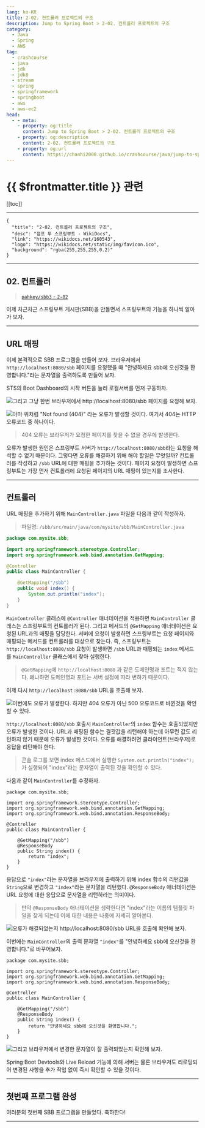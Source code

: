 ```yaml
---
lang: ko-KR
title: 2-02. 컨트롤러 프로젝트의 구조
description: Jump to Spring Boot > 2-02. 컨트롤러 프로젝트의 구조
category:
  - Java
  - Spring
  - AWS
tag: 
  - crashcourse
  - java
  - jdk
  - jdk8
  - stream
  - spring
  - springframework
  - springboot
  - aws
  - aws-ec2
head:
  - - meta:
    - property: og:title
      content: Jump to Spring Boot > 2-02. 컨트롤러 프로젝트의 구조
    - property: og:description
      content: 2-02. 컨트롤러 프로젝트의 구조
    - property: og:url
      content: https://chanhi2000.github.io/crashcourse/java/jump-to-spring-boot/02B.html
---
```


# {{ $frontmatter.title }} 관련

[[toc]]

---

```component VPCard
{
  "title": "2-02. 컨트롤러 프로젝트의 구조",
  "desc": "점프 투 스프링부트 - WikiDocs",
  "link": "https://wikidocs.net/160543",
  "logo": "https://wikidocs.net/static/img/favicon.ico",
  "background": "rgba(255,255,255,0.2)"
}
```

---


## 02. 컨트롤러

> [<FontIcon icon="iconfont icon-github"/> `pahkey/sbb3` - <FontIcon icon="iconfont icon-folder"/> `2-02`](https://github.com/pahkey/sbb3/tree/2-02)

<VidStack src="youtube/wI9y5uQKj0g"/>

이제 차근차근 스프링부트 게시판(SBB)을 만들면서 스프링부트의 기능을 하나씩 알아가 보자.

---

## URL 매핑

이제 본격적으로 SBB 프로그램을 만들어 보자. 브라우저에서 `http://localhost:8080/sbb` 페이지를 요청했을 때 "안녕하세요 sbb에 오신것을 환영합니다."라는 문자열을 출력하도록 만들어 보자.

STS의 Boot Dashboard의 시작 버튼을 눌러 로컬서버를 먼저 구동하자.

![그리고 그냥 한번 브라우저에서 `http://localhost:8080/sbb` 페이지를 요청해 보자.](https://wikidocs.net/images/page/160543/C_2-02_1.png)

![아마 위처럼 "Not found (404)" 라는 오류가 발생할 것이다. 여기서 404는 HTTP 오류코드 중 하나이다.](https://wikidocs.net/images/page/160543/O_2-02_2.png)


> 404 오류는 브라우저가 요청한 페이지를 찾을 수 없을 경우에 발생한다.

오류가 발생한 원인은 스프링부트 서버가 `http://localhost:8080/sbb`라는 요청을 해석할 수 없기 때문이다. 그렇다면 오류를 해결하기 위해 해야 할일은 무엇일까? 컨트롤러를 작성하고 `/sbb` URL에 대한 매핑을 추가하는 것이다. 페이지 요청이 발생하면 스프링부트는 가장 먼저 컨트롤러에 요청된 페이지의 URL 매핑이 있는지를 조사한다.

---

## 컨트롤러

URL 매핑을 추가하기 위해 <FontIcon icon="iconfont icon-java"/> `MainController.java` 파일을 다음과 같이 작성하자.

> 파일명: <FontIcon icon="iconfont icon-folder"/>`/sbb/src/main/java/com/mysite/sbb/`<FontIcon icon="iconfont icon-java"/>`MainController.java`

```java
package com.mysite.sbb;

import org.springframework.stereotype.Controller;
import org.springframework.web.bind.annotation.GetMapping;

@Controller
public class MainController {

    @GetMapping("/sbb")
    public void index() {
        System.out.println("index");
    }
}
```

`MainController` 클래스에 `@Controller` 애너테이션을 적용하면 `MainController` 클래스는 스프링부트의 컨트롤러가 된다. 그리고 메서드의 `@GetMapping` 애너테이션은 요청된 URL과의 매핑을 담당한다. 서버에 요청이 발생하면 스프링부트는 요청 페이지와 매핑되는 메서드를 컨트롤러를 대상으로 찾는다. 즉, 스프링부트는 `http://localhost:8080/sbb` 요청이 발생하면 `/sbb` URL과 매핑되는 `index` 메서드를 `MainController` 클래스에서 찾아 실행한다.

> `@GetMapping`에 `http://localhost:8080` 과 같은 도메인명과 포트는 적지 않는다. 왜냐하면 도메인명과 포트는 서버 설정에 따라 변하기 때문이다.

이제 다시 `http://localhost:8080/sbb` URL을 호출해 보자.

![이번에도 오류가 발생한다. 하지만 404 오류가 아닌 500 오류코드로 바뀐것을 확인할 수 있다.](https://wikidocs.net/images/page/160543/C_2-02_3.png)

`http://localhost:8080/sbb` 호출시 `MainController`의 `index` 함수는 호출되었지만 오류가 발생한 것이다. URL과 매핑된 함수는 결괏값을 리턴해야 하는데 아무런 값도 리턴하지 않기 때문에 오류가 발생한 것이다. 오류를 해결하려면 클라이언트(브라우저)로 응답을 리턴해야 한다.

> 콘솔 로그를 보면 index 메스드에서 실행한 `System.out.println("index");`가 실행되어 "index"라는 문자열이 출력된 것을 확인할 수 있다.

다음과 같이 `MainController`를 수정하자.

```java{5,11,12,13}
package com.mysite.sbb;

import org.springframework.stereotype.Controller;
import org.springframework.web.bind.annotation.GetMapping;
import org.springframework.web.bind.annotation.ResponseBody;

@Controller
public class MainController {

    @GetMapping("/sbb")
    @ResponseBody
    public String index() {
        return "index";
    }
}
```

응답으로 `"index"`라는 문자열을 브라우저에 출력하기 위해 index 함수의 리턴값을 `String`으로 변경하고 `"index"`라는 문자열을 리턴했다. `@ResponseBody` 애너테이션은 URL 요청에 대한 응답으로 문자열을 리턴하라는 의미이다.

> 만약 `@ResponseBody` 애너테이션을 생략한다면 "index"라는 이름의 템플릿 파일을 찾게 되는데 이에 대한 내용은 나중에 자세히 알아본다.

![오류가 해결되었는지 `http://localhost:8080/sbb` URL을 호출해 확인해 보자.](https://wikidocs.net/images/page/160543/O_2-02_4.png)

이번에는 `MainController`의 출력 문자열 `"index"`를 "안녕하세요 sbb에 오신것을 환영합니다."로 바꾸어보자.

```java{13}
package com.mysite.sbb;

import org.springframework.stereotype.Controller;
import org.springframework.web.bind.annotation.GetMapping;
import org.springframework.web.bind.annotation.ResponseBody;

@Controller
public class MainController {

    @GetMapping("/sbb")
    @ResponseBody
    public String index() {
        return "안녕하세요 sbb에 오신것을 환영합니다.";
    }
}
```

![그리고 브라우저에서 변경한 문자열이 잘 출력되었는지 확인해 보자.](https://wikidocs.net/images/page/160543/C_2-02_5.png)

Spring Boot Devtools와 Live Reload 기능에 의해 서버는 물론 브라우저도 리로딩되어 변경된 사항을 추가 작업 없이 즉시 확인할 수 있을 것이다.

---

## 첫번째 프로그램 완성

여러분의 첫번째 SBB 프로그램을 만들었다. 축하한다!

---

<TagLinks />